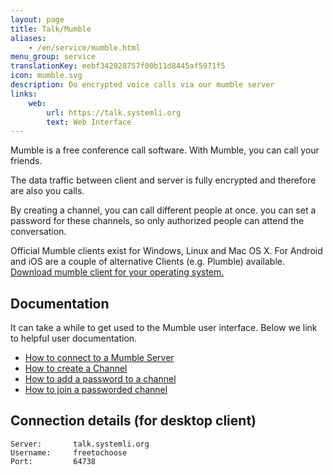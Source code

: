 ```yaml
---
layout: page
title: Talk/Mumble
aliases:
    - /en/service/mumble.html
menu_group: service
translationKey: eebf342928757f00b11d8445af5971f5
icon: mumble.svg
description: Do encrypted voice calls via our mumble server
links:
    web:
        url: https://talk.systemli.org
        text: Web Interface
---
```


Mumble is a free conference call software. With Mumble, you can call your friends.

The data traffic between client and server is fully encrypted and therefore  are also you calls.

By creating a channel, you can call different people at once. you can set a password for these channels, so only authorized people  can attend the conversation.

Official Mumble clients exist for Windows, Linux and Mac OS X. For Android and iOS are a couple of alternative Clients (e.g. Plumble) available. [Download mumble client for your operating system.](https://www.mumble.info/downloads/mumble)

## Documentation

It can take a while to get used to the Mumble user interface. Below we link to helpful user documentation.

* [How to connect to a Mumble Server](https://www.mumble.com/support/how-to-connect-to-a-mumble-server.php)
* [How to create a Channel](https://www.mumble.com/support/mumble-how-to-create-a-channel.php)
* [How to add a password to a channel](https://www.mumble.com/support/mumble-how-to-add-a-password-to-channel.php)
* [How to join a passworded channel](https://www.mumble.com/support/mumble-how-to-join-passworded-channel.php)

## Connection details (for desktop client)

```
Server:       talk.systemli.org
Username:     freetochoose
Port:         64738
```
